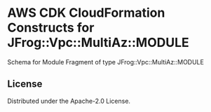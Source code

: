 # AWS CDK CloudFormation Constructs for JFrog::Vpc::MultiAz::MODULE

Schema for Module Fragment of type JFrog::Vpc::MultiAz::MODULE

## License

Distributed under the Apache-2.0 License.
